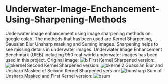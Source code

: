 # Underwater-Image-Enchancement-Using-Sharpening-Methods
Underwater image enhancement using image sharpening methods on google colab. The methods that has been used are Kernel Sharpening, Gaussian Blur Unsharp masking and Suming images. Sharpening helps to see missing details in underwater images. Underwater Image Enhancement Benchmark (UIEB) including 950 real-world underwater images has been used in this project.
Original image:
![b](https://github.com/ilgarakkaya/Underwater-Image-Enchancement-Using-Sharpening-Methods/assets/139866803/4494f54d-9921-4d5d-a7c8-aeaace53a374)
First Kernel Sharpened version:
![bkernel](https://github.com/ilgarakkaya/Underwater-Image-Enchancement-Using-Sharpening-Methods/assets/139866803/aced50c0-a176-48d8-a436-130a4ccdc60c)
Second Kernel Sharpened version:
![bkernel2](https://github.com/ilgarakkaya/Underwater-Image-Enchancement-Using-Sharpening-Methods/assets/139866803/89a9364c-3c14-49ec-9497-fabd53f213cc)
Guassian Blur and Unsharp Masked of Second Kernel Sharpened version:
![bunsharp](https://github.com/ilgarakkaya/Underwater-Image-Enchancement-Using-Sharpening-Methods/assets/139866803/ff0b7723-f0fd-49a5-a713-b2ef3239aa98)
Sum of Unsharp Masked and First Kernel version:
![bsum](https://github.com/ilgarakkaya/Underwater-Image-Enchancement-Using-Sharpening-Methods/assets/139866803/acb476b7-4d21-4a3e-965e-3ed2ee226521)
